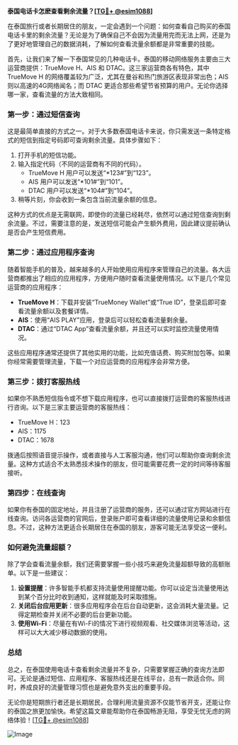 **泰国电话卡怎麽查看剩余流量？[[TG💪+ @esim1088](https://t.me/s/esim1088)]**

在泰国旅行或者长期居住的朋友，一定会遇到一个问题：如何查看自己购买的泰国电话卡里的剩余流量？无论是为了确保自己不会因为流量用完而无法上网，还是为了更好地管理自己的数据消耗，了解如何查看流量余额都是非常重要的技能。

首先，让我们来了解一下泰国常见的几种电话卡。泰国的移动网络服务主要由三大运营商提供：TrueMove H、AIS 和 DTAC。这三家运营商各有特色，其中 TrueMove H 的网络覆盖较为广泛，尤其在曼谷和热门旅游区表现非常出色；AIS 则以高速的4G网络闻名；而 DTAC 更适合那些希望节省预算的用户。无论你选择哪一家，查看流量的方法大致相同。

### **第一步：通过短信查询**

这是最简单直接的方式之一。对于大多数泰国电话卡来说，你只需发送一条特定格式的短信到指定号码即可查询剩余流量。具体步骤如下：

1. 打开手机的短信功能。
2. 输入指定代码（不同的运营商有不同的代码）。
   - TrueMove H 用户可以发送“*123#”到“123”。
   - AIS 用户可以发送“*101#”到“101”。
   - DTAC 用户可以发送“*104#”到“104”。
3. 稍等片刻，你会收到一条包含当前流量余额的信息。

这种方式的优点是无需联网，即使你的流量已经耗尽，依然可以通过短信查询到剩余流量。不过，需要注意的是，发送短信可能会产生额外费用，因此建议提前确认是否会产生短信费用。

### **第二步：通过应用程序查询**

随着智能手机的普及，越来越多的人开始使用应用程序来管理自己的流量。各大运营商都推出了相应的应用程序，方便用户随时查看流量使用情况。以下是几个常见运营商的应用程序：

- **TrueMove H**：下载并安装“TrueMoney Wallet”或“True ID”，登录后即可查看流量余额以及套餐详情。
- **AIS**：使用“AIS PLAY”应用，登录后可以轻松查看流量剩余量。
- **DTAC**：通过“DTAC App”查看流量余额，并且还可以实时监控流量使用情况。

这些应用程序通常还提供了其他实用的功能，比如充值话费、购买附加包等。如果你经常需要管理流量，下载一个对应运营商的应用程序会非常方便。

### **第三步：拨打客服热线**

如果你不熟悉短信指令或不想下载应用程序，也可以直接拨打运营商的客服热线进行咨询。以下是三家主要运营商的客服热线：

- TrueMove H：123
- AIS：1175
- DTAC：1678

拨通后按照语音提示操作，或者直接与人工客服沟通，他们可以帮助你查询剩余流量。这种方式适合不太熟悉技术操作的朋友，但可能需要花费一定的时间等待客服接听。

### **第四步：在线查询**

如果你有泰国的固定地址，并且注册了运营商的服务，还可以通过官方网站进行在线查询。访问各运营商的官网后，登录账户即可查看详细的流量使用记录和余额信息。不过，这种方法更适合长期居住在泰国的朋友，游客可能无法享受这一便利。

### **如何避免流量超额？**

除了学会查看流量余额，我们还需要掌握一些小技巧来避免流量超额导致的高额账单。以下是一些建议：

1. **设置提醒**：许多智能手机都支持流量使用提醒功能。你可以设定当流量使用达到某个百分比时收到通知，这样就能及时采取措施。
2. **关闭后台应用更新**：很多应用程序会在后台自动更新，这会消耗大量流量。记得定期检查并关闭不必要的后台更新功能。
3. **使用Wi-Fi**：尽量在有Wi-Fi的情况下进行视频观看、社交媒体浏览等活动，这样可以大大减少移动数据的使用。

### **总结**

总之，在泰国使用电话卡查看剩余流量并不复杂，只需要掌握正确的查询方法即可。无论是通过短信、应用程序、客服热线还是在线平台，总有一款适合你。同时，养成良好的流量管理习惯也是避免意外支出的重要手段。

无论你是短期旅行者还是长期居民，合理利用流量资源不仅能节省开支，还能让你的泰国之旅更加愉快。希望这篇文章能帮助你在泰国畅游无阻，享受无忧无虑的网络体验！[[TG💪+ @esim1088](https://t.me/s/esim1088)]

![Image](https://i.postimg.cc/4NQfJmqS/Snipaste-2025-05-13-00-14-12.png)